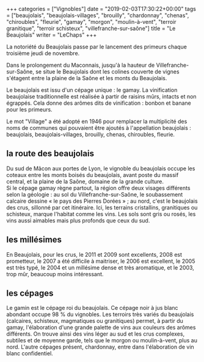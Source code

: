 +++
categories = ["Vignobles"]
date = "2019-02-03T17:30:22+00:00"
tags = ["beaujolais", "beaujolais-villages", "brouilly", "chardonnay", "chenas", "chiroubles", "fleurie", "gamay", "morgon", "moulin-à-vent", "terroir granitique", "terroir schisteux", "villefranche-sur-saône"] 
title = "Le Beaujolais"
writer = "LeChaps"
+++

La notoriété du Beaujolais passe par le lancement des primeurs chaque troisième jeudi de novembre.  

Dans le prolongement du Maconnais, jusqu'à la hauteur de Villefranche-sur-Saône, se situe le Beaujolais dont les colines couverte de vignes s'étagent entre la plaine de la Saône et les monts du Beaujolais.  

Le beaujolais est issu d'un cépage unique : le gamay. La vinification beaujolaise traditionnelle est réalisée à partir de raisins mûrs, intacts et non égrappés. Cela donne des arômes dits de vinification : bonbon et banane pour les primeurs.  

Le mot "Village" a été adopté en 1946 pour remplacer la multiplicité des noms de communes qui pouvaient être ajoutés à l'appellation beaujolais : beaujolais, beaujolais-villages, brouilly, chenas, chiroubles, fleurie.

## la route des beaujolais

Du sud de Mâcon aux portes de Lyon, le vignoble du beaujolais occupe les coteaux entre les monts boisés du beaujolais, avant poste du massif central, et la plaine de la Saône, domaine de la grande culture.  
Si le cépage gamay règne partout, la région offre deux visages différents selon la géologie : au sol du Villefranche-sur-Saône, le soubassement calcaire dessine « le pays des Pierres Dorées » ; au nord, c'est le beaujolais des crus, sillonné par cet itinéraire. Ici, les terrains cristallins, granitiques ou schisteux, marque l'habitat comme les vins. Les sols sont gris ou rosés, les vins aussi aimables mais plus profonds que ceux du sud.

## les millésimes

En Beaujolais, pour les crus, le 2011 et 2009 sont excellents, 2008 est prometteur, le 2007 a été difficile à maitriser, le 2006 est excellent, le 2005 est très typé, le 2004 et un millésime dense et très aromatique, et le 2003, trop mûr, beaucoup moins intéressant.

## les cépages

Le gamin est le cépage roi du beaujolais. Ce cépage noir à jus blanc abondant occupe 98 % du vignobles. Les terroirs très variés du beaujolais (calcaires, schisteux, magmatiques ou granitiques) permet, à partir du gamay, l'élaboration d'une grande palette de vins aux couleurs des arômes différents. On trouve ainsi des vins léger au sud et les crus complexes, subtiles et de moyenne garde, tels que le morgon ou moulin-à-vent, plus au nord. L'autre cépages présent, chardonnay, entre dans l'élaboration de vin blanc confidentiel.
